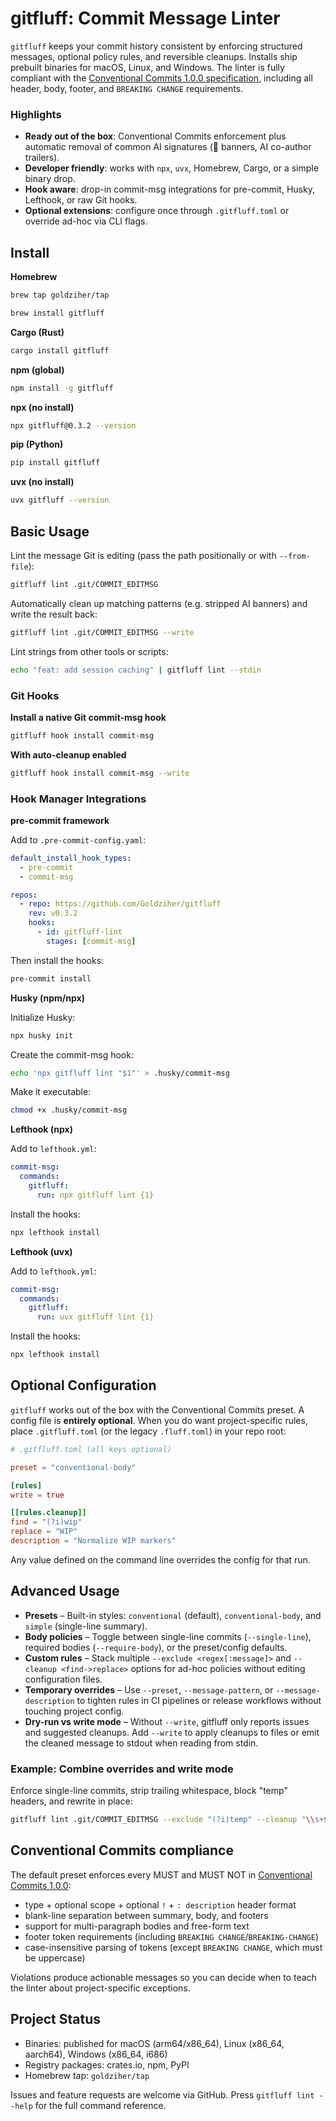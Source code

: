 # gitfluff: Commit Message Linter

`gitfluff` keeps your commit history consistent by enforcing structured messages, optional policy rules, and reversible cleanups. Installs ship prebuilt binaries for macOS, Linux, and Windows. The linter is fully compliant with the [Conventional Commits 1.0.0 specification](https://www.conventionalcommits.org/en/v1.0.0/), including all header, body, footer, and `BREAKING CHANGE` requirements.

### Highlights

- **Ready out of the box**: Conventional Commits enforcement plus automatic removal of common AI signatures (🤖 banners, AI co-author trailers).
- **Developer friendly**: works with `npx`, `uvx`, Homebrew, Cargo, or a simple binary drop.
- **Hook aware**: drop-in commit-msg integrations for pre-commit, Husky, Lefthook, or raw Git hooks.
- **Optional extensions**: configure once through `.gitfluff.toml` or override ad-hoc via CLI flags.

## Install

**Homebrew**
```bash
brew tap goldziher/tap
```
```bash
brew install gitfluff
```

**Cargo (Rust)**
```bash
cargo install gitfluff
```

**npm (global)**
```bash
npm install -g gitfluff
```

**npx (no install)**
```bash
npx gitfluff@0.3.2 --version
```

**pip (Python)**
```bash
pip install gitfluff
```

**uvx (no install)**
```bash
uvx gitfluff --version
```

## Basic Usage

Lint the message Git is editing (pass the path positionally or with `--from-file`):

```bash
gitfluff lint .git/COMMIT_EDITMSG
```

Automatically clean up matching patterns (e.g. stripped AI banners) and write the result back:

```bash
gitfluff lint .git/COMMIT_EDITMSG --write
```

Lint strings from other tools or scripts:

```bash
echo "feat: add session caching" | gitfluff lint --stdin
```

### Git Hooks

**Install a native Git commit-msg hook**
```bash
gitfluff hook install commit-msg
```

**With auto-cleanup enabled**
```bash
gitfluff hook install commit-msg --write
```

### Hook Manager Integrations

**pre-commit framework**

Add to `.pre-commit-config.yaml`:
```yaml
default_install_hook_types:
  - pre-commit
  - commit-msg

repos:
  - repo: https://github.com/Goldziher/gitfluff
    rev: v0.3.2
    hooks:
      - id: gitfluff-lint
        stages: [commit-msg]
```

Then install the hooks:
```bash
pre-commit install
```

**Husky (npm/npx)**

Initialize Husky:
```bash
npx husky init
```

Create the commit-msg hook:
```bash
echo 'npx gitfluff lint "$1"' > .husky/commit-msg
```

Make it executable:
```bash
chmod +x .husky/commit-msg
```

**Lefthook (npx)**

Add to `lefthook.yml`:
```yaml
commit-msg:
  commands:
    gitfluff:
      run: npx gitfluff lint {1}
```

Install the hooks:
```bash
npx lefthook install
```

**Lefthook (uvx)**

Add to `lefthook.yml`:
```yaml
commit-msg:
  commands:
    gitfluff:
      run: uvx gitfluff lint {1}
```

Install the hooks:
```bash
npx lefthook install
```

## Optional Configuration

`gitfluff` works out of the box with the Conventional Commits preset. A config file is **entirely optional**. When you do want project-specific rules, place `.gitfluff.toml` (or the legacy `.fluff.toml`) in your repo root:

```toml
# .gitfluff.toml (all keys optional)

preset = "conventional-body"

[rules]
write = true

[[rules.cleanup]]
find = "(?i)wip"
replace = "WIP"
description = "Normalize WIP markers"
```

Any value defined on the command line overrides the config for that run.

## Advanced Usage

- **Presets** – Built-in styles: `conventional` (default), `conventional-body`, and `simple` (single-line summary).
- **Body policies** – Toggle between single-line commits (`--single-line`), required bodies (`--require-body`), or the preset/config defaults.
- **Custom rules** – Stack multiple `--exclude <regex[:message]>` and `--cleanup <find->replace>` options for ad-hoc policies without editing configuration files.
- **Temporary overrides** – Use `--preset`, `--message-pattern`, or `--message-description` to tighten rules in CI pipelines or release workflows without touching project config.
- **Dry-run vs write mode** – Without `--write`, gitfluff only reports issues and suggested cleanups. Add `--write` to apply cleanups to files or emit the cleaned message to stdout when reading from stdin.

### Example: Combine overrides and write mode

Enforce single-line commits, strip trailing whitespace, block "temp" headers, and rewrite in place:
```bash
gitfluff lint .git/COMMIT_EDITMSG --exclude "(?i)temp" --cleanup "\\s+$->" --single-line --write
```

## Conventional Commits compliance

The default preset enforces every MUST and MUST NOT in [Conventional Commits 1.0.0](https://www.conventionalcommits.org/en/v1.0.0/):

- type + optional scope + optional `!` + `: description` header format
- blank-line separation between summary, body, and footers
- support for multi-paragraph bodies and free-form text
- footer token requirements (including `BREAKING CHANGE`/`BREAKING-CHANGE`)
- case-insensitive parsing of tokens (except `BREAKING CHANGE`, which must be uppercase)

Violations produce actionable messages so you can decide when to teach the linter about project-specific exceptions.

## Project Status

- Binaries: published for macOS (arm64/x86_64), Linux (x86_64, aarch64), Windows (x86_64, i686)
- Registry packages: crates.io, npm, PyPI
- Homebrew tap: `goldziher/tap`

Issues and feature requests are welcome via GitHub. Press `gitfluff lint --help` for the full command reference.
